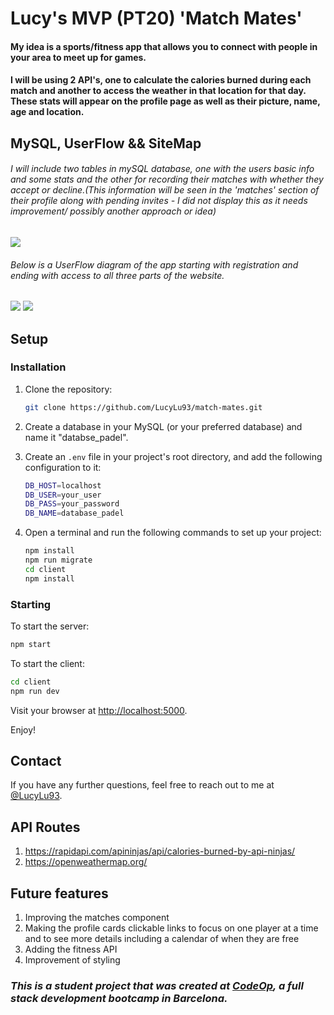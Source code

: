 # Lucy's MVP (PT20) 'Match Mates'

#### My idea is a sports/fitness app that allows you to connect with people in your area to meet up for games.

#### I will be using 2 API's, one to calculate the calories burned during each match and another to access the weather in that location for that day. These stats will appear on the profile page as well as their picture, name, age and location. 



## MySQL, UserFlow && SiteMap
###### I will include two tables in mySQL database, one with the users basic info and some stats and the other for recording their matches with whether they accept or decline.(This information will be seen in the 'matches' section of their profile along with pending invites - I did not display this as it needs improvement/ possibly another approach or idea)
<img src ='https://i.imgur.com/QUd5sHw.png'>


###### Below is a UserFlow diagram of the app starting with registration and ending with access to all three parts of the website.


<img src='https://i.imgur.com/nlOOClw.png'>


<img src='https://i.imgur.com/Bgm6zsX.png'>

## Setup

### Installation

1. Clone the repository:

   ```sh
   git clone https://github.com/LucyLu93/match-mates.git
   ```

2. Create a database in your MySQL (or your preferred database) and name it "databse_padel".

3. Create an `.env` file in your project's root directory, and add the following configuration to it:

   ```sh
   DB_HOST=localhost
   DB_USER=your_user
   DB_PASS=your_password
   DB_NAME=database_padel
   ```

4. Open a terminal and run the following commands to set up your project:

   ```sh
   npm install
   npm run migrate
   cd client
   npm install
   ```

### Starting

To start the server:

```sh
npm start
```

To start the client:

```sh
cd client
npm run dev
```

Visit your browser at [http://localhost:5000](http://localhost:5000).

Enjoy!

## Contact

If you have any further questions, feel free to reach out to me at [@LucyLu93](https://github.com/LucyLu93).




## API Routes

1. https://rapidapi.com/apininjas/api/calories-burned-by-api-ninjas/
2. https://openweathermap.org/

## Future features

1. Improving the matches component
2. Making the profile cards clickable links to focus on one player at a time and to see more details including a calendar of when they are free
3. Adding the fitness API
4. Improvement of styling


### _This is a student project that was created at [CodeOp](http://codeop.tech), a full stack development bootcamp in Barcelona._
